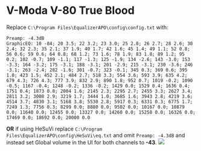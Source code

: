 # V-Moda V-80 True Blood
Replace `C:\Program Files\EqualizerAPO\config\config.txt` with:
```
Preamp: -4.3dB
GraphicEQ: 10 -84; 20 3.5; 22 3.2; 23 3.0; 25 2.8; 26 2.7; 28 2.6; 30 2.4; 32 2.3; 35 2.1; 37 1.9; 40 1.7; 42 1.6; 45 1.4; 49 1.1; 52 0.8; 56 0.6; 59 0.6; 64 0.8; 68 1.2; 73 1.6; 78 1.9; 83 1.8; 89 1.2; 95 0.2; 102 -0.7; 109 -1.1; 117 -1.3; 125 -1.9; 134 -2.6; 143 -3.0; 153 -3.3; 164 -3.2; 175 -3.1; 188 -3.1; 201 -2.9; 215 -3.1; 230 -3.6; 246 -3.1; 263 -2.4; 282 -1.6; 301 -0.7; 323 -0.1; 345 0.3; 369 0.6; 395 1.0; 423 1.5; 452 2.1; 484 2.7; 518 3.3; 554 3.6; 593 3.9; 635 4.2; 679 4.3; 726 4.3; 777 3.9; 832 2.9; 890 1.8; 952 0.7; 1019 -0.2; 1090 -0.5; 1167 -0.4; 1248 -0.2; 1336 -0.2; 1429 0.0; 1529 0.4; 1636 0.4; 1751 0.4; 1873 0.8; 2004 1.6; 2145 2.3; 2295 2.7; 2455 3.3; 2627 3.4; 2811 3.2; 3008 2.9; 3219 1.7; 3444 1.0; 3685 1.6; 3943 2.8; 4219 3.6; 4514 3.7; 4830 3.1; 5168 3.8; 5530 2.8; 5917 0.3; 6331 0.3; 6775 1.7; 7249 1.3; 7756 0.3; 8299 0.0; 8880 0.0; 9502 0.0; 10167 0.0; 10879 0.0; 11640 0.0; 12455 0.0; 13327 0.0; 14260 0.0; 15258 0.0; 16326 0.0; 17469 0.0; 18692 0.0; 20000 0.0
```
**OR** if using HeSuVi replace `C:\Program Files\EqualizerAPO\config\HeSuVi\eq.txt` and omit `Preamp: -4.3dB` and instead set Global volume in the UI for both channels to **-43**.
![](https://raw.githubusercontent.com/jaakkopasanen/AutoEq/master/results/Sonoma%20Model%20One/innerfidelity/onear/V-Moda%20V-80%20True%20Blood/V-Moda%20V-80%20True%20Blood.png)